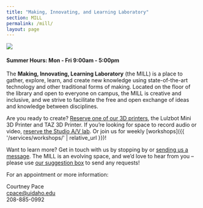 ```yaml
---
title: "Making, Innovating, and Learning Laboratory"
section: MILL
permalink: /mill/
layout: page
---
```


<img src="{{ 'technology-computer-chips-gigabyte-2.jpg' | prepend: '/media/mill/' | prepend: site.liburl }}" class="img-fluid rounded">

<div class="alert alert-primary text-center" role="alert">
<h4 class="alert-heading mb-0"><span class="fas fa-clock"></span> Summer Hours: Mon - Fri 9:00am - 5:00pm</h4>
</div>

The **Making, Innovating, Learning Laboratory** (the MILL) is a place to gather, explore, learn, and create new knowledge using state-of-the-art technology and other traditional forms of making. 
Located on the floor of the library and open to everyone on campus, the MILL is creative and inclusive, and we strive to facilitate the free and open exchange of ideas and knowledge between disciplines.

Are you ready to create? [Reserve one of our 3D printers](https://libcal.uidaho.edu/reserve/3dprinters), the Lulzbot Mini 3D Printer and TAZ 3D Printer. 
If you’re looking for space to record audio or video, [reserve the Studio A/V lab](https://libcal.uidaho.edu/reserve/AV). 
Or join us for weekly [workshops]({{ '/services/workshops/' | relative_url }})!

Want to learn more? Get in touch with us by stopping by or <a href="mailto:khenrich@uidaho.edu">sending us a message</a>. The MILL is an evolving space, and we’d love to hear from you – please use [our suggestion box](https://uidaho.co1.qualtrics.com/SE/?SID=SV_eJxEYnCmi9c5W2p) to send any requests!

<div class="row justify-content-center mb-3">
    <div class="col-md-6">
        <div class="card">
            <div class="card-body text-center">
                <p class="card-text">For an appointment or more
information:</p>
                <p class="card-text">Courtney Pace<br>
                <a href="mailto:cpace@uidaho.edu">cpace@uidaho.edu</a><br>
                208-885-0992</p>
            </div>
        </div>
    </div>
</div>

